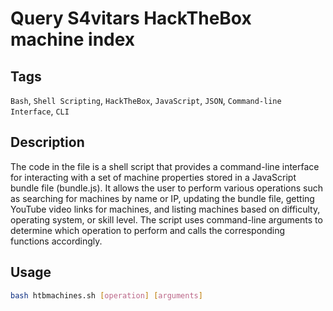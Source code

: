 # Query S4vitars HackTheBox machine index

## Tags

`Bash`, `Shell Scripting`, `HackTheBox`, `JavaScript`, `JSON`, `Command-line Interface`, `CLI`


## Description

The code in the file is a shell script that provides a command-line interface for interacting with a set of machine properties stored in a JavaScript bundle file (bundle.js). It allows the user to perform various operations such as searching for machines by name or IP, updating the bundle file, getting YouTube video links for machines, and listing machines based on difficulty, operating system, or skill level. The script uses command-line arguments to determine which operation to perform and calls the corresponding functions accordingly.

## Usage

```bash
bash htbmachines.sh [operation] [arguments]
```